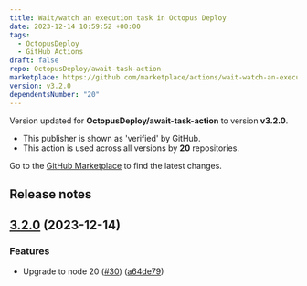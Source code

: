 ```yaml
---
title: Wait/watch an execution task in Octopus Deploy
date: 2023-12-14 10:59:52 +00:00
tags:
  - OctopusDeploy
  - GitHub Actions
draft: false
repo: OctopusDeploy/await-task-action
marketplace: https://github.com/marketplace/actions/wait-watch-an-execution-task-in-octopus-deploy
version: v3.2.0
dependentsNumber: "20"
---
```



Version updated for **OctopusDeploy/await-task-action** to version **v3.2.0**.
- This publisher is shown as 'verified' by GitHub.
- This action is used across all versions by **20** repositories.

Go to the [GitHub Marketplace](https://github.com/marketplace/actions/wait-watch-an-execution-task-in-octopus-deploy) to find the latest changes.

## Release notes

## [3.2.0](https://github.com/OctopusDeploy/await-task-action/compare/v3.1.0...v3.2.0) (2023-12-14)


### Features

* Upgrade to node 20 ([#30](https://github.com/OctopusDeploy/await-task-action/issues/30)) ([a64de79](https://github.com/OctopusDeploy/await-task-action/commit/a64de79d02efaee95699e2d16032293bffc12025))
